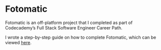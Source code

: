 # Fotomatic

Fotomatic is an off-platform project that I completed as part of Codecademy’s Full Stack Software Engineer Career Path.

I wrote a step-by-step guide on how to complete Fotomatic, which can be viewed <a href="https://breakpoints.dev/articles/fixingfotomatic.html" target="_blank">here</a>. 
